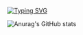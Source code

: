 <a href="https://git.io/typing-svg"><img src="https://readme-typing-svg.demolab.com?font=Fira+Code&size=27&duration=2500&pause=1000&color=F79385&background=FFF5F100&vCenter=true&multiline=true&width=436&height=100&lines=things+won't+done;joy's+soul+lies+in+doing" alt="Typing SVG" /></a>

![Anurag's GitHub stats](https://github-readme-stats.vercel.app/api?username=HOWILLMAKEIT)



